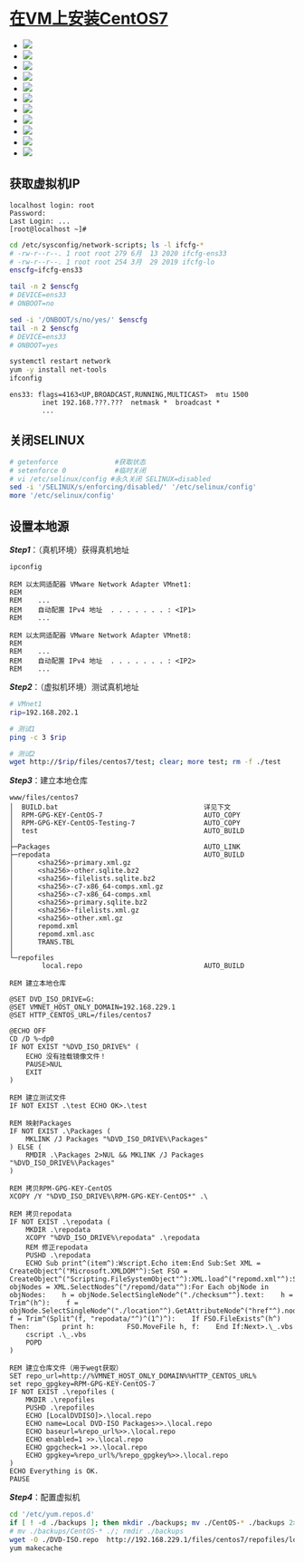 <link rel="stylesheet" href="https://zhmhbest.gitee.io/hellomathematics/style/index.css">
<script src="https://zhmhbest.gitee.io/hellomathematics/style/index.js"></script>

# [在VM上安装CentOS7](../index.html)

- ![](./images/vm_disk.png)
- ![](./images/adapter.png)
- ![](./images/vm_adapter.png)
- ![](./images/centos7_install.png)
- ![](./images/centos7_kdump.png)
- ![](./images/centos7_net1.png)
- ![](./images/centos7_net2.png)
- ![](./images/centos7_disk1.png)
- ![](./images/centos7_disk2.png)
- ![](./images/centos7_disk3.png)
- ![](./images/vm_ssh.png)

## 获取虚拟机IP

```
localhost login: root
Password:
Last Login: ...
[root@localhost ~]#
```

```bash
cd /etc/sysconfig/network-scripts; ls -l ifcfg-*
# -rw-r--r--. 1 root root 279 6月  13 2020 ifcfg-ens33
# -rw-r--r--. 1 root root 254 3月  29 2019 ifcfg-lo
enscfg=ifcfg-ens33

tail -n 2 $enscfg
# DEVICE=ens33
# ONBOOT=no

sed -i '/ONBOOT/s/no/yes/' $enscfg
tail -n 2 $enscfg
# DEVICE=ens33
# ONBOOT=yes

systemctl restart network
yum -y install net-tools
ifconfig
```

```
ens33: flags=4163<UP,BROADCAST,RUNNING,MULTICAST>  mtu 1500
        inet 192.168.???.???  netmask *  broadcast *
        ...
```

## 关闭SELINUX

```bash
# getenforce              #获取状态
# setenforce 0            #临时关闭
# vi /etc/selinux/config #永久关闭 SELINUX=disabled
sed -i '/SELINUX/s/enforcing/disabled/' '/etc/selinux/config'
more '/etc/selinux/config'
```

## 设置本地源

***Step1***：（真机环境）获得真机地址

```batch
ipconfig

REM 以太网适配器 VMware Network Adapter VMnet1:
REM 
REM    ...
REM    自动配置 IPv4 地址  . . . . . . . : <IP1>
REM    ...

REM 以太网适配器 VMware Network Adapter VMnet8:
REM 
REM    ...
REM    自动配置 IPv4 地址  . . . . . . . : <IP2>
REM    ...
```

***Step2***：（虚拟机环境）测试真机地址

```bash
# VMnet1
rip=192.168.202.1

# 测试1
ping -c 3 $rip

# 测试2
wget http://$rip/files/centos7/test; clear; more test; rm -f ./test
```

***Step3***：建立本地仓库

```
www/files/centos7
│  BUILD.bat                                    详见下文
│  RPM-GPG-KEY-CentOS-7                         AUTO_COPY
│  RPM-GPG-KEY-CentOS-Testing-7                 AUTO_COPY
│  test                                         AUTO_BUILD
│
├─Packages                                      AUTO_LINK
├─repodata                                      AUTO_BUILD
│      <sha256>-primary.xml.gz
│      <sha256>-other.sqlite.bz2
│      <sha256>-filelists.sqlite.bz2
│      <sha256>-c7-x86_64-comps.xml.gz
│      <sha256>-c7-x86_64-comps.xml
│      <sha256>-primary.sqlite.bz2
│      <sha256>-filelists.xml.gz
│      <sha256>-other.xml.gz
│      repomd.xml
│      repomd.xml.asc
│      TRANS.TBL
│
└─repofiles
        local.repo                              AUTO_BUILD
```

```batch
REM 建立本地仓库

@SET DVD_ISO_DRIVE=G:
@SET VMNET_HOST_ONLY_DOMAIN=192.168.229.1
@SET HTTP_CENTOS_URL=/files/centos7

@ECHO OFF
CD /D %~dp0
IF NOT EXIST "%DVD_ISO_DRIVE%" (
    ECHO 没有挂载镜像文件！
    PAUSE>NUL
    EXIT
)

REM 建立测试文件
IF NOT EXIST .\test ECHO OK>.\test

REM 映射Packages
IF NOT EXIST .\Packages (
    MKLINK /J Packages "%DVD_ISO_DRIVE%\Packages"
) ELSE (
    RMDIR .\Packages 2>NUL && MKLINK /J Packages "%DVD_ISO_DRIVE%\Packages"
)

REM 拷贝RPM-GPG-KEY-CentOS
XCOPY /Y "%DVD_ISO_DRIVE%\RPM-GPG-KEY-CentOS*" .\

REM 拷贝repodata
IF NOT EXIST .\repodata (
    MKDIR .\repodata
    XCOPY "%DVD_ISO_DRIVE%\repodata" .\repodata
    REM 修正repodata
    PUSHD .\repodata
    ECHO Sub print^(item^):Wscript.Echo item:End Sub:Set XML = CreateObject^("Microsoft.XMLDOM"^):Set FSO = CreateObject^("Scripting.FileSystemObject"^):XML.load^("repomd.xml"^):Set objNodes = XML.SelectNodes^("/repomd/data"^):For Each objNode in objNodes:    h = objNode.SelectSingleNode^("./checksum"^).text:    h = Trim^(h^):    f = objNode.SelectSingleNode^("./location"^).GetAttributeNode^("href"^).nodevalue:    f = Trim^(Split^(f, "repodata/"^)^(1^)^):    If FSO.FileExists^(h^) Then:        print h:        FSO.MoveFile h, f:    End If:Next>.\_.vbs
    cscript .\_.vbs
    POPD
)

REM 建立仓库文件（用于wegt获取）
SET repo_url=http://%VMNET_HOST_ONLY_DOMAIN%%HTTP_CENTOS_URL%
set repo_gpgkey=RPM-GPG-KEY-CentOS-7
IF NOT EXIST .\repofiles (
    MKDIR .\repofiles
    PUSHD .\repofiles
    ECHO [LocalDVDISO]>.\local.repo
    ECHO name=Local DVD-ISO Packages>>.\local.repo
    ECHO baseurl=%repo_url%>>.\local.repo
    ECHO enabled=1 >>.\local.repo
    ECHO gpgcheck=1 >>.\local.repo
    ECHO gpgkey=%repo_url%/%repo_gpgkey%>>.\local.repo
)
ECHO Everything is OK.
PAUSE
```

***Step4***：配置虚拟机

```bash
cd '/etc/yum.repos.d'
if [ ! -d ./backups ]; then mkdir ./backups; mv ./CentOS-* ./backups 2>/dev/null || echo Nothing will be moved.; fi
# mv ./backups/CentOS-* ./; rmdir ./backups
wget -O ./DVD-ISO.repo  http://192.168.229.1/files/centos7/repofiles/local.repo
yum makecache
```
